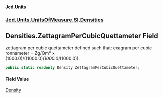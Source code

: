#### [Jcd.Units](index.md 'index')
### [Jcd.Units.UnitsOfMeasure.SI](Jcd.Units.UnitsOfMeasure.SI.md 'Jcd.Units.UnitsOfMeasure.SI').[Densities](Densities.md 'Jcd.Units.UnitsOfMeasure.SI.Densities')

## Densities.ZettagramPerCubicQuettameter Field

zettagram per cubic quettameter defined such that: exagram per cubic ronnameter = Zg/Qm³ ×  
(1000.0)/((1000.0)*(1000.0)*(1000.0)).

```csharp
public static readonly Density ZettagramPerCubicQuettameter;
```

#### Field Value
[Density](Density.md 'Jcd.Units.UnitTypes.Density')